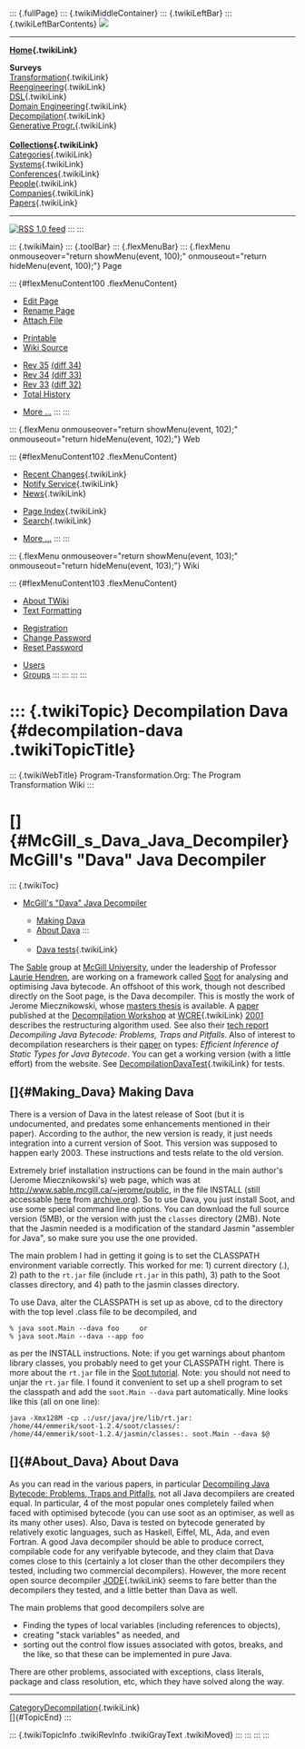 ::: {.fullPage}
::: {.twikiMiddleContainer}
::: {.twikiLeftBar}
::: {.twikiLeftBarContents}
![](../pub/transformation.gif)

------------------------------------------------------------------------

**[Home](WebHome){.twikiLink}**

**Surveys**\
[Transformation](ProgramTransformation){.twikiLink}\
[Reengineering](ReengineeringWiki){.twikiLink}\
[DSL](DomainSpecificLanguages){.twikiLink}\
[Domain Engineering](DomainEngineering){.twikiLink}\
[Decompilation](DeCompilation){.twikiLink}\
[Generative Progr.](GenerativeProgrammingWiki){.twikiLink}\
\
**[Collections](CategoryCollection){.twikiLink}**\
[Categories](CategoryCategory){.twikiLink}\
[Systems](TransformationSystems){.twikiLink}\
[Conferences](TransformationConferences){.twikiLink}\
[People](TransformationPeople){.twikiLink}\
[Companies](TransformationCompanies){.twikiLink}\
[Papers](CategoryPaper){.twikiLink}

------------------------------------------------------------------------

[![](../pub/rss.gif "RSS 1.0 feed")](WebRss@skin=rss)
:::
:::

::: {.twikiMain}
::: {.toolBar}
::: {.flexMenuBar}
::: {.flexMenu onmouseover="return showMenu(event, 100);" onmouseout="return hideMenu(event, 100);"}
Page

::: {#flexMenuContent100 .flexMenuContent}
-   [Edit
    Page](http://www.program-transformation.org/edit/Transform/DecompilationDava?t=1536826457)
-   [Rename
    Page](http://www.program-transformation.org/rename/Transform/DecompilationDava)
-   [Attach
    File](http://www.program-transformation.org/attach/Transform/DecompilationDava)

<!-- -->

-   [Printable](http://www.program-transformation.org/view/Transform/DecompilationDava?skin=print.pattern)
-   [Wiki
    Source](http://www.program-transformation.org/view/Transform/DecompilationDava?skin=text&raw=on&contenttype=text/plain)

<!-- -->

-   [Rev
    35](http://www.program-transformation.org/view/Transform/DecompilationDava?rev=1.35)
    [(diff 34)](http://www.program-transformation.org/rdiff/Transform/DecompilationDava?rev1=1.35&rev2=1.34)
-   [Rev
    34](http://www.program-transformation.org/view/Transform/DecompilationDava?rev=1.34)
    [(diff 33)](http://www.program-transformation.org/rdiff/Transform/DecompilationDava?rev1=1.34&rev2=1.33)
-   [Rev
    33](http://www.program-transformation.org/view/Transform/DecompilationDava?rev=1.33)
    [(diff 32)](http://www.program-transformation.org/rdiff/Transform/DecompilationDava?rev1=1.33&rev2=1.32)
-   [Total
    History](http://www.program-transformation.org/rdiff/Transform/DecompilationDava)

<!-- -->

-   [More
    \...](http://www.program-transformation.org/oops/Transform/DecompilationDava?template=oopsmore&param1=1.35&param2=1.35)
:::
:::

::: {.flexMenu onmouseover="return showMenu(event, 102);" onmouseout="return hideMenu(event, 102);"}
Web

::: {#flexMenuContent102 .flexMenuContent}
-   [Recent Changes](WebChanges){.twikiLink}
-   [Notify Service](WebNotify){.twikiLink}
-   [News](WebNews){.twikiLink}

<!-- -->

-   [Page Index](WebIndex){.twikiLink}
-   [Search](WebSearch){.twikiLink}

<!-- -->

-   [More
    \...](http://www.program-transformation.org/oops/Transform/DecompilationDava?template=oopsmore&param1=1.35&param2=1.35)
:::
:::

::: {.flexMenu onmouseover="return showMenu(event, 103);" onmouseout="return hideMenu(event, 103);"}
Wiki

::: {#flexMenuContent103 .flexMenuContent}
-   [About
    TWiki](http://www.program-transformation.org/view/TWiki/WebHome)
-   [Text
    Formatting](http://www.program-transformation.org/view/TWiki/TextFormattingRules)

<!-- -->

-   [Registration](http://www.program-transformation.org/view/TWiki/TWikiRegistration)
-   [Change
    Password](http://www.program-transformation.org/view/TWiki/ChangePassword)
-   [Reset
    Password](http://www.program-transformation.org/view/TWiki/ResetPassword)

<!-- -->

-   [Users](http://www.program-transformation.org/view/Main/TWikiUsers)
-   [Groups](http://www.program-transformation.org/view/Main/TWikiGroups)
:::
:::
:::
:::

::: {.twikiTopic}
Decompilation Dava {#decompilation-dava .twikiTopicTitle}
==================

::: {.twikiWebTitle}
Program-Transformation.Org: The Program Transformation Wiki
:::

[]{#McGill_s_Dava_Java_Decompiler} McGill\'s \"Dava\" Java Decompiler
=====================================================================

::: {.twikiToc}
-   [McGill\'s \"Dava\" Java
    Decompiler](DecompilationDava#McGill_s_Dava_Java_Decompiler)
    -   [Making Dava](DecompilationDava#Making_Dava)
    -   [About Dava](DecompilationDava#About_Dava)
:::

-   -   [Dava tests](DecompilationDavaTest){.twikiLink}

The [Sable](http://www.sable.mcgill.ca) group at [McGill
University](http://www.mcgill.ca), under the leadership of Professor
[Laurie Hendren](http://www.sable.mcgill.ca/~hendren), are working on a
framework called [Soot](http://www.sable.mcgill.ca/soot) for analysing
and optimising Java bytecode. An offshoot of this work, though not
described directly on the Soot page, is the Dava decompiler. This is
mostly the work of Jerome Miecznikowski, whose [masters
thesis](http://www.sable.mcgill.ca/publications/thesis/#jeromeMastersThesis)
is available. A
[paper](http://www.sable.mcgill.ca/publications/#wcre2001) published at
the [Decompilation Workshop](http://reengineer.org/wcre2001/Decomp) at
[WCRE](WCRE){.twikiLink} [2001](http://reengineer.org/wcre2001)
describes the restructuring algorithm used. See also their [tech
report](http://www.sable.mcgill.ca/publications/#report2001-1)
*Decompiling Java Bytecode: Problems, Traps and Pitfalls*. Also of
interest to decompilation researchers is their
[paper](http://www.sable.mcgill.ca/publications/#sas2000) on types:
*Efficient Inference of Static Types for Java Bytecode*. You can get a
working version (with a little effort) from the website. See
[DecompilationDavaTest](DecompilationDavaTest){.twikiLink} for tests.

[]{#Making_Dava} Making Dava
----------------------------

There is a version of Dava in the latest release of Soot (but it is
undocumented, and predates some enhancements mentioned in their paper).
According to the author, the new version is ready, it just needs
integration into a current version of Soot. This version was supposed to
happen early 2003. These instructions and tests relate to the old
version.

Extremely brief installation instructions can be found in the main
author\'s (Jerome Miecznikowski\'s) web page, which was at
<http://www.sable.mcgill.ca/~jerome/public>, in the file INSTALL (still
accessable
[here](http://web.archive.org/web/20031216005420/www.sable.mcgill.ca/~jerome/public/INSTALL)
from [archive.org](http://www.archive.org)). So to use Dava, you just
install Soot, and use some special command line options. You can
download the full source version (5MB), or the version with just the
`classes` directory (2MB). Note that the Jasmin needed is a modification
of the standard Jasmin \"assembler for Java\", so make sure you use the
one provided.

The main problem I had in getting it going is to set the CLASSPATH
environment variable correctly. This worked for me: 1) current directory
(.), 2) path to the `rt.jar` file (include `rt.jar` in this path), 3)
path to the Soot classes directory, and 4) path to the jasmin classes
directory.

To use Dava, alter the CLASSPATH is set up as above, cd to the directory
with the top level .class file to be decompiled, and

    % java soot.Main --dava foo     or
    % java soot.Main --dava --app foo

as per the INSTALL instructions. Note: if you get warnings about phantom
library classes, you probably need to get your CLASSPATH right. There is
more about the `rt.jar` file in the [Soot
tutorial](http://www.sable.mcgill.ca/soot/tutorial). Note: you should
not need to unjar the `rt.jar` file. I found it convenient to set up a
shell program to set the classpath and add the `soot.Main --dava` part
automatically. Mine looks like this (all on one line):

    java -Xmx128M -cp .:/usr/java/jre/lib/rt.jar:
    /home/44/emmerik/soot-1.2.4/soot/classes/:
    /home/44/emmerik/soot-1.2.4/jasmin/classes:. soot.Main --dava $@

[]{#About_Dava} About Dava
--------------------------

As you can read in the various papers, in particular [Decompiling Java
Bytecode: Problems, Traps and
Pitfalls](http://www.sable.mcgill.ca/publications/papers/#cc2002-2), not
all Java decompilers are created equal. In particular, 4 of the most
popular ones completely failed when faced with optimised bytecode (you
can use soot as an optimiser, as well as its many other uses). Also,
Dava is tested on bytecode generated by relatively exotic languages,
such as Haskell, Eiffel, ML, Ada, and even Fortran. A good Java
decompiler should be able to produce correct, compilable code for any
verifyable bytecode, and they claim that Dava comes close to this
(certainly a lot closer than the other decompilers they tested,
including two commercial decompilers). However, the more recent open
source decompiler [JODE](DecompilationJodeTest){.twikiLink} seems to
fare better than the decompilers they tested, and a little better than
Dava as well.

The main problems that good decompilers solve are

-   Finding the types of local variables (including references to
    objects),
-   creating \"stack variables\" as needed, and
-   sorting out the control flow issues associated with gotos, breaks,
    and the like, so that these can be implemented in pure Java.

There are other problems, associated with exceptions, class literals,
package and class resolution, etc, which they have solved along the way.

------------------------------------------------------------------------

[CategoryDecompilation](CategoryDecompilation){.twikiLink}\
[]{#TopicEnd}
:::

::: {.twikiTopicInfo .twikiRevInfo .twikiGrayText .twikiMoved}
:::
:::
:::
:::
